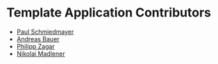 <!--

This source file is part of the Stanford Spezi Template Application open-source project

SPDX-FileCopyrightText: 2023 Stanford University

SPDX-License-Identifier: MIT

-->

Template Application Contributors
=================================

* [Paul Schmiedmayer](https://github.com/PSchmiedmayer)
* [Andreas Bauer](https://github.com/bauer-andreas)
* [Philipp Zagar](https://github.com/philippzagar)
* [Nikolai Madlener](https://github.com/NikolaiMadlener)